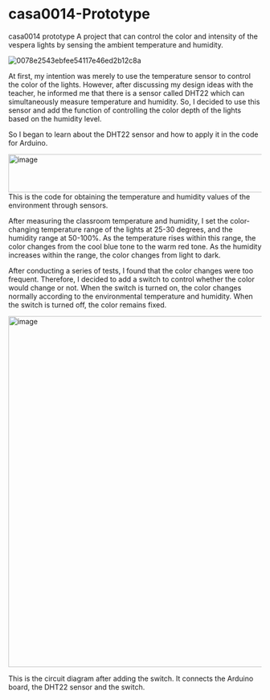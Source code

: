 # casa0014-Prototype
casa0014 prototype
A project that can control the color and intensity of the  vespera lights by sensing the ambient temperature and humidity.

![0078e2543ebfee54117e46ed2b12c8a](https://github.com/user-attachments/assets/b5e80746-81c6-4134-b61d-25d1b9fedf74)

At first, my intention was merely to use the temperature sensor to control the color of the lights. However, after discussing my design ideas with the teacher, he informed me that there is a sensor called DHT22 which can simultaneously measure temperature and humidity. So, I decided to use this sensor and add the function of controlling the color depth of the lights based on the humidity level.

So I began to learn about the DHT22 sensor and how to apply it in the code for Arduino. 

<img width="669" height="76" alt="image" src="https://github.com/user-attachments/assets/5265f6d0-c5e3-47bd-9d8a-8410171db7bf" />
This is the code for obtaining the temperature and humidity values of the environment through sensors.

After measuring the classroom temperature and humidity, I set the color-changing temperature range of the lights at 25-30 degrees, and the humidity range at 50-100%. As the temperature rises within this range, the color changes from the cool blue tone to the warm red tone. As the humidity increases within the range, the color changes from light to dark.

After conducting a series of tests, I found that the color changes were too frequent. Therefore, I decided to add a switch to control whether the color would change or not. When the switch is turned on, the color changes normally according to the environmental temperature and humidity. When the switch is turned off, the color remains fixed.

<img width="1016" height="698" alt="image" src="https://github.com/user-attachments/assets/0eab93e2-dc47-4f9a-94f1-21a5774e9ba3" />

This is the circuit diagram after adding the switch. It connects the Arduino board, the DHT22 sensor and the switch.

